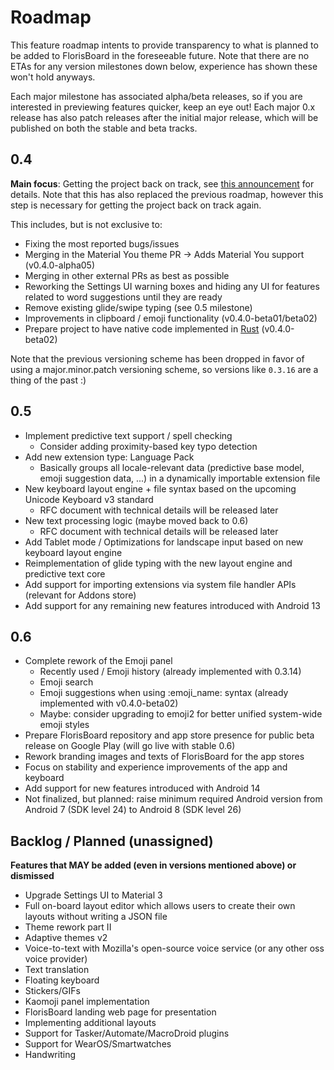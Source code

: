 # Roadmap

This feature roadmap intents to provide transparency to what is planned to be added to FlorisBoard in the foreseeable future. Note that there are no ETAs for any version milestones down below, experience has shown these won't hold anyways.

Each major milestone has associated alpha/beta releases, so if you are interested in previewing features quicker, keep an eye out! Each major 0.x release has also patch releases after the initial major release, which will be published on both the stable and beta tracks.

## 0.4

**Main focus**: Getting the project back on track, see [this announcement](https://github.com/florisboard/florisboard/discussions/2314) for details. Note that this has also replaced the previous roadmap, however this step is necessary for getting the project back on track again.

This includes, but is not exclusive to:
- Fixing the most reported bugs/issues
- Merging in the Material You theme PR -> Adds Material You support (v0.4.0-alpha05)
- Merging in other external PRs as best as possible
- Reworking the Settings UI warning boxes and hiding any UI for features related to word suggestions until they are ready
- Remove existing glide/swipe typing (see 0.5 milestone)
- Improvements in clipboard / emoji functionality (v0.4.0-beta01/beta02)
- Prepare project to have native code implemented in [Rust](https://www.rust-lang.org/) (v0.4.0-beta02)

Note that the previous versioning scheme has been dropped in favor of using a major.minor.patch versioning scheme, so versions like `0.3.16` are a thing of the past :)

## 0.5

- Implement predictive text support / spell checking
  - Consider adding proximity-based key typo detection
- Add new extension type: Language Pack
  - Basically groups all locale-relevant data (predictive base model, emoji suggestion data, ...)
    in a dynamically importable extension file
- New keyboard layout engine + file syntax based on the upcoming Unicode Keyboard v3 standard
  - RFC document with technical details will be released later
- New text processing logic (maybe moved back to 0.6)
  - RFC document with technical details will be released later
- Add Tablet mode / Optimizations for landscape input based on new keyboard layout engine
- Reimplementation of glide typing with the new layout engine and predictive text core
- Add support for importing extensions via system file handler APIs (relevant for Addons store)
- Add support for any remaining new features introduced with Android 13

## 0.6

- Complete rework of the Emoji panel
  - Recently used / Emoji history (already implemented with 0.3.14)
  - Emoji search
  - Emoji suggestions when using :emoji_name: syntax (already implemented with v0.4.0-beta02)
  - Maybe: consider upgrading to emoji2 for better unified system-wide emoji styles
- Prepare FlorisBoard repository and app store presence for public beta release on Google Play (will go live with stable 0.6)
- Rework branding images and texts of FlorisBoard for the app stores
- Focus on stability and experience improvements of the app and keyboard
- Add support for new features introduced with Android 14
- Not finalized, but planned: raise minimum required Android version from Android 7 (SDK level 24) to Android 8 (SDK level 26)

## Backlog / Planned (unassigned)

**Features that MAY be added (even in versions mentioned above) or dismissed**

- Upgrade Settings UI to Material 3
- Full on-board layout editor which allows users to create their own layouts without writing a JSON file
- Theme rework part II
- Adaptive themes v2
- Voice-to-text with Mozilla's open-source voice service (or any other oss voice provider)
- Text translation
- Floating keyboard
- Stickers/GIFs
- Kaomoji panel implementation
- FlorisBoard landing web page for presentation
- Implementing additional layouts
- Support for Tasker/Automate/MacroDroid plugins
- Support for WearOS/Smartwatches
- Handwriting
